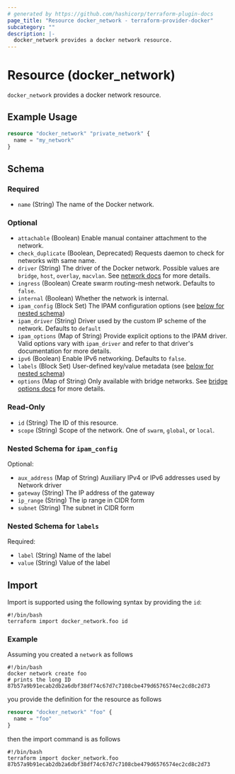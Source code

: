 ```yaml
---
# generated by https://github.com/hashicorp/terraform-plugin-docs
page_title: "Resource docker_network - terraform-provider-docker"
subcategory: ""
description: |-
  docker_network provides a docker network resource.
---
```

<!-- Bug: Type and Name are switched -->
# Resource (docker_network)

`docker_network` provides a docker network resource.

## Example Usage

```terraform
resource "docker_network" "private_network" {
  name = "my_network"
}
```

<!-- schema generated by tfplugindocs -->
## Schema

### Required

- `name` (String) The name of the Docker network.

### Optional

- `attachable` (Boolean) Enable manual container attachment to the network.
- `check_duplicate` (Boolean, Deprecated) Requests daemon to check for networks with same name.
- `driver` (String) The driver of the Docker network. Possible values are `bridge`, `host`, `overlay`, `macvlan`. See [network docs](https://docs.docker.com/network/#network-drivers) for more details.
- `ingress` (Boolean) Create swarm routing-mesh network. Defaults to `false`.
- `internal` (Boolean) Whether the network is internal.
- `ipam_config` (Block Set) The IPAM configuration options (see [below for nested schema](#nestedblock--ipam_config))
- `ipam_driver` (String) Driver used by the custom IP scheme of the network. Defaults to `default`
- `ipam_options` (Map of String) Provide explicit options to the IPAM driver. Valid options vary with `ipam_driver` and refer to that driver's documentation for more details.
- `ipv6` (Boolean) Enable IPv6 networking. Defaults to `false`.
- `labels` (Block Set) User-defined key/value metadata (see [below for nested schema](#nestedblock--labels))
- `options` (Map of String) Only available with bridge networks. See [bridge options docs](https://docs.docker.com/engine/reference/commandline/network_create/#bridge-driver-options) for more details.

### Read-Only

- `id` (String) The ID of this resource.
- `scope` (String) Scope of the network. One of `swarm`, `global`, or `local`.

<a id="nestedblock--ipam_config"></a>
### Nested Schema for `ipam_config`

Optional:

- `aux_address` (Map of String) Auxiliary IPv4 or IPv6 addresses used by Network driver
- `gateway` (String) The IP address of the gateway
- `ip_range` (String) The ip range in CIDR form
- `subnet` (String) The subnet in CIDR form


<a id="nestedblock--labels"></a>
### Nested Schema for `labels`

Required:

- `label` (String) Name of the label
- `value` (String) Value of the label

## Import

Import is supported using the following syntax by providing the `id`:

```shell
#!/bin/bash
terraform import docker_network.foo id
```

### Example

Assuming you created a `network` as follows

```shell
#!/bin/bash
docker network create foo
# prints the long ID
87b57a9b91ecab2db2a6dbf38df74c67d7c7108cbe479d6576574ec2cd8c2d73
```

you provide the definition for the resource as follows

```terraform
resource "docker_network" "foo" {
  name = "foo"
}
```

then the import command is as follows

```shell
#!/bin/bash
terraform import docker_network.foo 87b57a9b91ecab2db2a6dbf38df74c67d7c7108cbe479d6576574ec2cd8c2d73
```